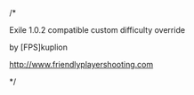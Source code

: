 /*

Exile 1.0.2 compatible custom difficulty override

by [FPS]kuplion

http://www.friendlyplayershooting.com

*/